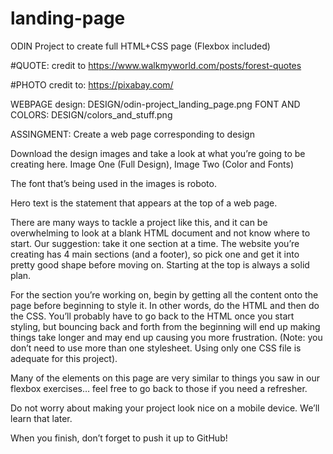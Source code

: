 # landing-page
ODIN Project to create full HTML+CSS page (Flexbox included)

#QUOTE: credit to https://www.walkmyworld.com/posts/forest-quotes

#PHOTO credit to: https://pixabay.com/

WEBPAGE design: DESIGN/odin-project_landing_page.png
FONT AND COLORS: DESIGN/colors_and_stuff.png

ASSINGMENT: Create a web page corresponding to design

Download the design images and take a look at what you’re going to be creating here. Image One (Full Design), Image Two (Color and Fonts)

The font that’s being used in the images is roboto.

Hero text is the statement that appears at the top of a web page.

There are many ways to tackle a project like this, and it can be overwhelming to look at a blank HTML document and not know where to start. Our suggestion: take it one section at a time. The website you’re creating has 4 main sections (and a footer), so pick one and get it into pretty good shape before moving on. Starting at the top is always a solid plan.

For the section you’re working on, begin by getting all the content onto the page before beginning to style it. In other words, do the HTML and then do the CSS. You’ll probably have to go back to the HTML once you start styling, but bouncing back and forth from the beginning will end up making things take longer and may end up causing you more frustration. (Note: you don’t need to use more than one stylesheet. Using only one CSS file is adequate for this project).

Many of the elements on this page are very similar to things you saw in our flexbox exercises… feel free to go back to those if you need a refresher.

Do not worry about making your project look nice on a mobile device. We’ll learn that later.

When you finish, don’t forget to push it up to GitHub!